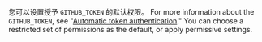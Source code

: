 您可以设置授予 `GITHUB_TOKEN` 的默认权限。 For more information about the `GITHUB_TOKEN`, see "[Automatic token authentication](/actions/security-guides/automatic-token-authentication)." You can choose a restricted set of permissions as the default, or apply permissive settings.
